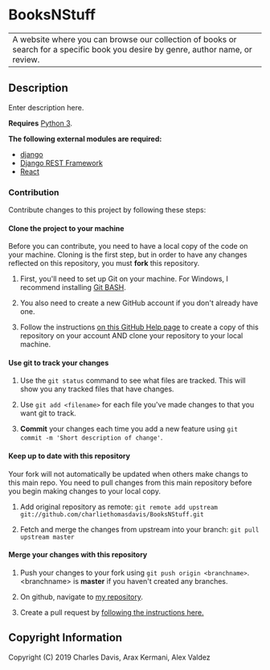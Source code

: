# BooksNStuff

<table>
<tr>
<td>
    A website where you can browse our collection of books or search for a specific book you desire by genre, author name, or review.
</td>
</tr>
</table>

## Description

Enter description here.

**Requires** [Python 3](https://www.python.org/downloads/). 

**The following external modules are required:** 
* [django](https://www.djangoproject.com/)
* [Django REST Framework](https://www.django-rest-framework.org/)
* [React](https://reactjs.org/)

### Contribution
Contribute changes to this project by following these steps:

#### Clone the project to your machine
Before you can contribute, you need to have a local copy of the code on your machine. Cloning is the first step, but in order to have any changes reflected on this repository, you must **fork** this repository.

1. First, you'll need to set up Git on your machine. For Windows, I recommend installing [Git BASH](https://gitforwindows.org/).

2. You also need to create a new GitHub account if you don't already have one.

3. Follow the instructions [on this GitHub Help page](https://help.github.com/en/articles/fork-a-repo) to create a copy of this repository on your account AND clone your repository to your local machine.

#### Use git to track your changes

1. Use the `git status` command to see what files are tracked. This will show you any tracked files that have changes.

2. Use `git add <filename>` for each file you've made changes to that you want git to track.

3. **Commit** your changes each time you add a new feature using `git commit -m 'Short description of change'`.

#### Keep up to date with this repository
Your fork will not automatically be updated when others make changs to this main repo. You need to pull changes from this main repository before you begin making changes to your local copy.

1. Add original repository as remote: `git remote add upstream git://github.com/charliethomasdavis/BooksNStuff.git`

2. Fetch and merge the changes from upstream into your branch: `git pull upstream master`

#### Merge your changes with this repository

1. Push your changes to your fork using `git push origin <branchname>`. \<branchname\> is **master** if you haven't created any branches.
    
2. On github, navigate to [my repository](https://github.com/charliethomasdavis/BooksNStuff/).

3. Create a pull request by [following the instructions here.](https://help.github.com/en/articles/creating-a-pull-request-from-a-fork)


## Copyright Information

Copyright (C) 2019  Charles Davis, Arax Kermani, Alex Valdez

